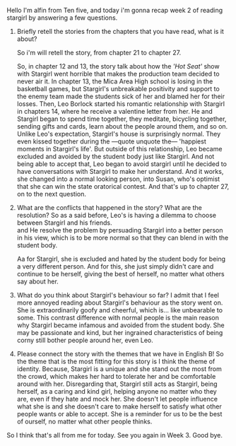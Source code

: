 Hello I'm alfin from Ten five, and today i'm gonna recap week 2 of reading stargirl by answering a few questions.
1. Briefly retell the stories from the chapters that you have read, what is it about?
	
	So i'm will retell the story, from chapter 21 to chapter 27. 
	
	So, in chapter 12 and 13, the story talk about how the *'Hot Seat'* show with Stargirl went horrible that makes the production team decided to never air it. 
	In chapter 13, the Mica Area High school is losing in the basketball games, but Stargirl's unbreakable positivity and support to the enemy team made the students sick of her and blamed her for their losses.
	Then, Leo Borlock started his romantic relationship with Stargirl in chapters 14, where he receive a valentine letter from her. 
	He and Stargirl began to spend time together, they meditate, bicycling together, sending gifts and cards, learn about the people around them, and so on. Unlike Leo's expectation, Stargirl's house is surprisingly normal.
	They even kissed together during the —quote unquote the— 'happiest moments in Stargirl's life'. 
	But outside of this relationship, Leo became excluded and avoided by the student body just like Stargirl. 
	And not being able to accept that, Leo began to avoid stargirl until he decided to have conversations with Stargirl to make her understand.
	And it works, she changed into a normal looking person, into Susan, who's optimist that she can win the state oratorical contest.
	And that's up to chapter 27, on to the next question.

2. What are the conflicts that happened in the story? What are the resolution?
	So as a said before, Leo's is having a dilemma to choose between Stargirl and his friends.  
	and He resolve the problem by persuading Stargirl into a better person in his view, which is to be more normal so that they can blend in with the student body. 
	
	Aa for Stargirl, she is excluded and hated by the student body for being a very different person. And for this, she just simply didn't care and continue to be herself, giving the best of herself, no matter what others say about her.

3. What do you think about Stargirl's behaviour so far?
	I admit that I feel more annoyed reading about Stargirl's behaviour as the story went on. She is extraordinarily goofy and cheerful, which is... like unbearable to some. This contrast difference with normal people is the main reason why Stargirl became infamous and avoided from the student body. She may be passionate and kind, but her ingrained characteristics of being corny still bother people around her, even Leo. 

4. Please connect the story with the themes that we have in English B!
	So the theme that is the most fitting for this story is I think the theme of identity. Because, Stargirl is a unique and she stand out the most from the crowd, which makes her hard to tolerate her and be comfortable around with her. Disregarding that, Stargirl still acts as Stargirl, being herself, as a caring and kind girl, helping anyone no matter who they are, even if they hate and mock her. She doesn't let people influence what she is and she doesn't care to make herself to satisfy what other people wants or able to accept. She is a reminder for us to be the best of ourself, no matter what other people thinks.

So I think that's all from me for today. See you again in Week 3. Good bye.